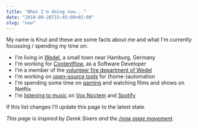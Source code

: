 ```yaml
---
title: "What I'm doing now..."
date: "2019-09-28T15:45:00+02:00"
slug: "now"
---
```


My name is Knut and these are some facts about me and what I'm currently focussing / spending my time on:

- I'm living in [Wedel](https://de.wikipedia.org/wiki/Wedel), a small town near Hamburg, Germany
- I'm working for [Contentflow](https://contentflow.net/), as a Software Developer
- I'm a member of the [volunteer fire department of Wedel](http://www.wedel.de/rathaus-politik/kommunale-betriebe/freiwillige-feuerwehr.html)
- I'm working on [open-source tools](https://knut.in/github) for (home-)automation
- I'm spending some time on [gaming](https://knut.in/steam) and watching films and shows on Netflix
- I'm [listening to music](https://knut.in/lastfm) on [Vox Noctem](http://www.voxnoctem.com/) and [Spotify](https://knut.in/spotify)

If this list changes I'll update this page to the latest state.

_This page is inspired by Derek Sivers and the [/now page movement](https://nownownow.com/about)._
